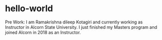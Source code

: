 # hello-world
Pre Work:
I am Ramakrishna dileep Kotagiri and currently working as Instructor in Alcorn State University. I just finished my Masters program and joined Alcorn in 2018 as an Instructor.
